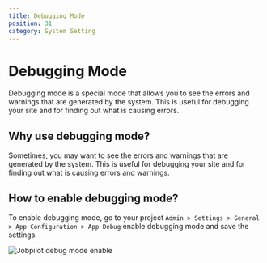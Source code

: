 ```yaml
---
title: Debugging Mode
position: 31  
category: System Setting
---
```


# Debugging Mode

Debugging mode is a special mode that allows you to see the errors and warnings that are generated by the system. This is useful for debugging your site and for finding out what is causing errors.

## Why use debugging mode?

Sometimes, you may want to see the errors and warnings that are generated by the system. This is useful for debugging your site and for finding out what is causing errors and warnings.

## How to enable debugging mode?

To enable debugging mode, go to your project ```Admin > Settings > General > App Configuration > App Debug``` enable debugging mode and save the settings.

![Jobpilot debug mode enable](/docs/jobpilot/setting/debug.png)
